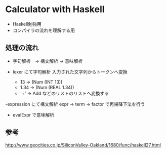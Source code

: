 # Calculator with Haskell

- Haskell勉強用
- コンパイラの流れを理解する用

## 処理の流れ
- 字句解析　-> 構文解析 -> 意味解析


- lexer にて字句解析
入力された文字列からトークンへ変換
  - 13 -> (Num (INT 13))
  - 1.34 -> (Num (REAL 1.34))
  - '+' -> Add
などのリストのリストへ変換する

-expression にて構文解析
expr -> term -> factor で再帰降下法を行う

- evalExpr で意味解析

## 参考
http://www.geocities.co.jp/SiliconValley-Oakland/1680/func/haskell27.html
